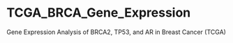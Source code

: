 # TCGA_BRCA_Gene_Expression
Gene Expression Analysis of BRCA2, TP53, and AR in Breast Cancer (TCGA)
